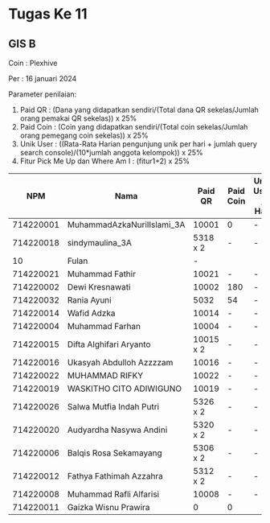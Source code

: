 # Tugas Ke 11

## GIS B
Coin : Plexhive

Per : 16 januari 2024

Parameter penilaian:
1. Paid QR : (Dana yang didapatkan sendiri/(Total dana QR sekelas/Jumlah orang pemakai QR sekelas))  x  25%
2. Paid Coin : (Coin yang didapatkan sendiri/(Total coin sekelas/Jumlah orang pemegang coin sekelas))  x  25%
3. Unik User : ((Rata-Rata Harian pengunjung unik per hari + jumlah query search console)/(10*jumlah anggota kelompok)) x 25%
4. Fitur Pick Me Up dan Where Am I : (fitur1+2) x 25%


| NPM | Nama | Paid QR | Paid Coin | Unik User / Hari | CSS Mobile Friendly | Fitur Where Am I | Fitur Pick Me Up | 
|----------|----------|----------|----------|----------|----------|----------|----------|
| 714220001 | MuhammadAzkaNurilIslami_3A   | 10001 | 0 | - | - | - | 0 |
| 714220018 | sindymaulina_3A | 5318 x 2| - | - | - | 25 | 25 |
| 10 | Fulan | -
| 714220021 | Muhammad Fathir | 10021 | - | - | - | - | - | 
| 714220002 | Dewi Kresnawati | 10002 | 180 | - | - | - | - | 
| 714220032 | Rania Ayuni | 5032 | 54 | - | - | - | - | 
| 714220014 | Wafid Adzka | 10014 | - | - | - | - | - | 
| 714220004 | Muhammad Farhan | 10004 | - | - | - | - | - | 
| 714220015 | Difta Alghifari Aryanto | 10015 x 2 | - | - | - | 0 | 0 |
| 714220016 | Ukasyah Abdulloh Azzzzam | 10016 | - | - | - | 0 | 0 |
| 714220022 | MUHAMMAD RIFKY | 10022 | - | - | - | 0 | 0 |
| 714220019 | WASKITHO CITO ADIWIGUNO | 10019 | - | - | - | 0 | 0 |
| 714220026 | Salwa Mutfia Indah Putri | 5326 x 2 | - | - | - | 0 | 0 |
| 714220020 | Audyardha Nasywa Andini | 5320 x 2 | - | - | - | 0 | 0 |
| 714220006 | Balqis Rosa Sekamayang | 5306 x 2 | - | - | - | 0 | 0 |
| 714220012 | Fathya Fathimah Azzahra | 5312 x 2 | - | - | - | 0 | 0 |
| 714220008 | Muhammad Rafli Alfarisi | 10008 | - | - | - | 0 | 0 |
| 714220011 | Gaizka Wisnu Prawira | 0 | 0 |

